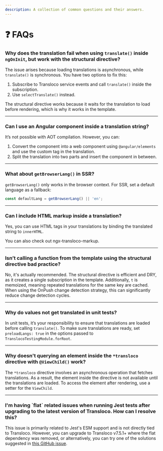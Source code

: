 ```yaml
---
description: A collection of common questions and their answers.
---
```


# ❓ FAQs

### Why does the translation fail when using `translate()` inside `ngOnInit`, but work with the structural directive?

The issue arises because loading translations is asynchronous, while `translate()` is synchronous. You have two options to fix this:

1. Subscribe to Transloco service events and call `translate()` inside the subscription.
2. Use `selectTranslate()` instead.

The structural directive works because it waits for the translation to load before rendering, which is why it works in the template.

***

### Can I use an Angular component inside a translation string?

It’s not possible with AOT compilation. However, you can:

1. Convert the component into a web component using `@angular/elements` and use the custom tag in the translation.
2. Split the translation into two parts and insert the component in between.

***

### What about `getBrowserLang()` in SSR?

`getBrowserLang()` only works in the browser context. For SSR, set a default language as a fallback:

```typescript
const defaultLang = getBrowserLang() || 'en';
```

***

### Can I include HTML markup inside a translation?

Yes, you can use HTML tags in your translations by binding the translated string to `innerHTML`.

You can also check out ngx-transloco-markup.

***

### Isn’t calling a function from the template using the structural directive bad practice?

No, it's actually recommended. The structural directive is efficient and DRY, as it creates a single subscription in the template. Additionally, `t` is memoized, meaning repeated translations for the same key are cached. When using the OnPush change detection strategy, this can significantly reduce change detection cycles.

***

### Why do values not get translated in unit tests?

In unit tests, it’s your responsibility to ensure that translations are loaded before calling `translate()`. To make sure translations are ready, set `preloadLangs: true` in the options passed to `TranslocoTestingModule.forRoot`.

***

### Why doesn't querying an element inside the `*transloco` directive with `@ViewChild()` work?

The `*transloco` directive involves an asynchronous operation that fetches translations. As a result, the element inside the directive is not available until the translations are loaded. To access the element after rendering, use a setter for the `ViewChild`.

***

### I'm having \`flat\` related issues when running Jest tests after upgrading to the latest version of Transloco. How can I resolve this?

This issue is primarily related to Jest's ESM support and is not directly tied to Transloco. However, you can upgrade to Transloco v7.5.1+ where the flat dependency was removed, or alternatively, you can try one of the solutions suggested in [this GitHub issue](https://github.com/jsverse/transloco/issues/714).
